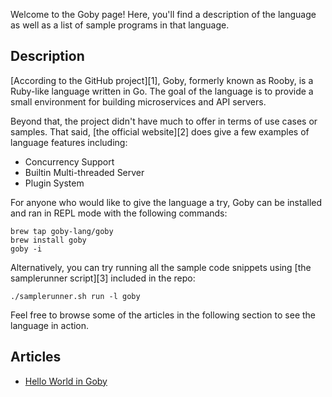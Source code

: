 Welcome to the Goby page! Here, you'll find a description of the language as well as a list of sample programs in that language.

## Description

[According to the GitHub project][1], Goby, formerly known as Rooby, is a 
Ruby-like language written in Go. The goal of the language is to 
provide a small environment for building microservices and API servers. 

Beyond that, the project didn't have much to offer in terms of
use cases or samples. That said, [the official website][2] does give a few
examples of language features including:

- Concurrency Support
- Builtin Multi-threaded Server
- Plugin System

For anyone who would like to give the language a try, Goby can be installed
and ran in REPL mode with the following commands:

```shell
brew tap goby-lang/goby
brew install goby
goby -i
```

Alternatively, you can try running all the sample code snippets using
[the samplerunner script][3] included in the repo:

```shell
./samplerunner.sh run -l goby
```

Feel free to browse some of the articles in the following section to see
the language in action.


## Articles

- [Hello World in Goby](https://sampleprograms.io/projects/hello-world/goby)